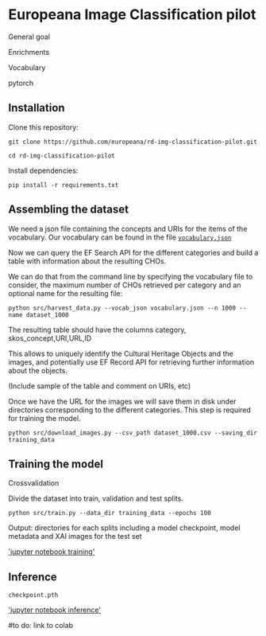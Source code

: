 # Europeana Image Classification pilot

General goal

Enrichments

Vocabulary


pytorch

## Installation

Clone this repository:

`git clone https://github.com/europeana/rd-img-classification-pilot.git`

`cd rd-img-classification-pilot`

Install dependencies:

`pip install -r requirements.txt`


## Assembling the dataset

We need a json file containing the concepts and URIs for the items of the vocabulary. Our vocabulary can be found in the file [`vocabulary.json`](https://github.com/europeana/rd-img-classification-pilot/blob/main/vocabulary.json)

Now we can query the EF Search API for the different categories and build a table with information about the resulting CHOs.

We can do that from the command line by specifying the vocabulary file to consider, the maximum number of CHOs retrieved per category and an optional name for the resulting file:

`python src/harvest_data.py --vocab_json vocabulary.json --n 1000 --name dataset_1000`

The resulting table should have the columns category, skos_concept,URI,URL,ID

This allows to uniquely identify the Cultural Heritage Objects and the images, and potentially use EF Record API for retrieving further information about the objects. 

(Include sample of the table and comment on URIs, etc)

Once we have the URL for the images we will save them in disk under directories corresponding to the different categories. This step is required for training the model. 

`python src/download_images.py --csv_path dataset_1000.csv --saving_dir training_data`


## Training the model


Crossvalidation

Divide the dataset into train, validation and test splits. 


`python src/train.py --data_dir training_data --epochs 100`

Output: directories for each splits including a model checkpoint, model metadata and XAI images for the test set

['jupyter notebook training'](https://github.com/europeana/rd-img-classification-pilot/blob/main/notebooks/train.ipynb)




## Inference

`checkpoint.pth`

['jupyter notebook inference'](https://github.com/europeana/rd-img-classification-pilot/blob/main/notebooks/inference.ipynb)

#to do: link to colab




